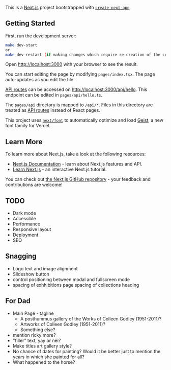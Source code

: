This is a [Next.js](https://nextjs.org) project bootstrapped with [`create-next-app`](https://nextjs.org/docs/pages/api-reference/create-next-app).

## Getting Started

First, run the development server:

```bash
make dev-start
or
make dev-restart (if making changes which require re-creation of the container)
```

Open [http://localhost:3000](http://localhost:3000) with your browser to see the result.

You can start editing the page by modifying `pages/index.tsx`. The page auto-updates as you edit the file.

[API routes](https://nextjs.org/docs/pages/building-your-application/routing/api-routes) can be accessed on [http://localhost:3000/api/hello](http://localhost:3000/api/hello). This endpoint can be edited in `pages/api/hello.ts`.

The `pages/api` directory is mapped to `/api/*`. Files in this directory are treated as [API routes](https://nextjs.org/docs/pages/building-your-application/routing/api-routes) instead of React pages.

This project uses [`next/font`](https://nextjs.org/docs/pages/building-your-application/optimizing/fonts) to automatically optimize and load [Geist](https://vercel.com/font), a new font family for Vercel.

## Learn More

To learn more about Next.js, take a look at the following resources:

- [Next.js Documentation](https://nextjs.org/docs) - learn about Next.js features and API.
- [Learn Next.js](https://nextjs.org/learn-pages-router) - an interactive Next.js tutorial.

You can check out [the Next.js GitHub repository](https://github.com/vercel/next.js) - your feedback and contributions are welcome!

## TODO

* Dark mode
* Accessible
* Performance
* Responsive layout
* Deployment
* SEO

## Snagging

* Logo text and image alignment
* Slideshow button
* control positioning between modal and fullscreen mode
* spacing of exhhibitions page
spacing of collections heading

## For Dad

* Main Page - tagline 
  - A posthummus gallery of the Works of Colleen Godley (1951-2011)?
  - Artworks of Colleen Godley (1951-2011)?
  - Something else?
* mention ricky more?
* "filler" text, yay or nei?
* Make titles art gallery style?
* No chance of dates for painting? Would it be better just to mention the years in which she painted for all?
* What happened to the horse?
